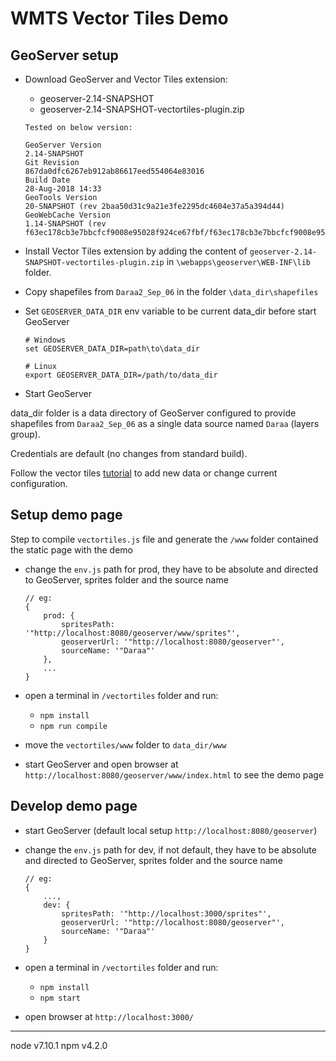 # WMTS Vector Tiles Demo

## GeoServer setup

- Download GeoServer and Vector Tiles extension:

    - geoserver-2.14-SNAPSHOT
    - geoserver-2.14-SNAPSHOT-vectortiles-plugin.zip

    ```
    Tested on below version:

    GeoServer Version
    2.14-SNAPSHOT
    Git Revision
    867da0dfc6267eb912ab86617eed554064e83016
    Build Date
    28-Aug-2018 14:33
    GeoTools Version
    20-SNAPSHOT (rev 2baa50d31c9a21e3fe2295dc4604e37a5a394d44)
    GeoWebCache Version
    1.14-SNAPSHOT (rev f63ec178cb3e7bbcfcf9008e95028f924ce67fbf/f63ec178cb3e7bbcfcf9008e95028f924ce67fbf)
    ```

- Install Vector Tiles extension by adding the content of `geoserver-2.14-SNAPSHOT-vectortiles-plugin.zip` in `\webapps\geoserver\WEB-INF\lib` folder.

- Copy shapefiles from `Daraa2_Sep_06` in the folder `\data_dir\shapefiles`

- Set `GEOSERVER_DATA_DIR` env variable to be current data_dir before start GeoServer
    ```
    # Windows
    set GEOSERVER_DATA_DIR=path\to\data_dir
    ```

    ```
    # Linux
    export GEOSERVER_DATA_DIR=/path/to/data_dir
    ```

- Start GeoServer

data_dir folder is a data directory of GeoServer configured to provide shapefiles from `Daraa2_Sep_06` as a single data source named `Daraa` (layers group).

Credentials are default (no changes from standard build).

Follow the vector tiles [tutorial](http://docs.geoserver.org/latest/en/user/extensions/vectortiles/tutorial.html) to add new data or change current configuration.

## Setup demo page

Step to compile `vectortiles.js` file and generate the `/www` folder contained the static page with the demo

- change the `env.js` path for prod, they have to be absolute and directed to GeoServer, sprites folder and the source name
    ```
    // eg:
    {
        prod: {
            spritesPath: '"http://localhost:8080/geoserver/www/sprites"',
            geoserverUrl: '"http://localhost:8080/geoserver"',
            sourceName: '"Daraa"'
        },
        ...
    }
    ```
- open a terminal in `/vectortiles` folder and run:
    - `npm install`
    - `npm run compile`

- move the `vectortiles/www` folder to `data_dir/www`

- start GeoServer and open browser at `http://localhost:8080/geoserver/www/index.html` to see the demo page

## Develop demo page

- start GeoServer (default local setup `http://localhost:8080/geoserver`)

- change the `env.js` path for dev, if not default, they have to be absolute and directed to GeoServer, sprites folder and the source name
    ```
    // eg:
    {   
        ...,
        dev: {
            spritesPath: '"http://localhost:3000/sprites"',
            geoserverUrl: '"http://localhost:8080/geoserver"',
            sourceName: '"Daraa"'
        }
    }
    ```

- open a terminal in `/vectortiles` folder and run:
    - `npm install`
    - `npm start`

- open browser at `http://localhost:3000/`

---

node v7.10.1
npm v4.2.0
